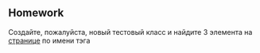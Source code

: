 ## Homework

Создайте, пожалуйста, новый тестовый класс и найдите 3 элемента на [странице](https://demowebshop.tricentis.com/) по имени тэга
